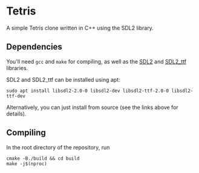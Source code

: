 # Tetris
A simple Tetris clone written in C++ using the SDL2 library.

## Dependencies

You'll need `gcc` and `make` for compiling, as well as the [SDL2](https://github.com/libsdl-org/SDL) and [SDL2_ttf](https://github.com/libsdl-org/SDL_ttf) libraries.

SDL2 and SDL2_ttf can be installed using apt:
```
sudo apt install libsdl2-2.0-0 libsdl2-dev libsdl2-ttf-2.0-0 libsdl2-ttf-dev
```
Alternatively, you can just install from source (see the links above for details).

## Compiling

In the root directory of the repository, run
```
cmake -B./build && cd build
make -j$(nproc)
```
